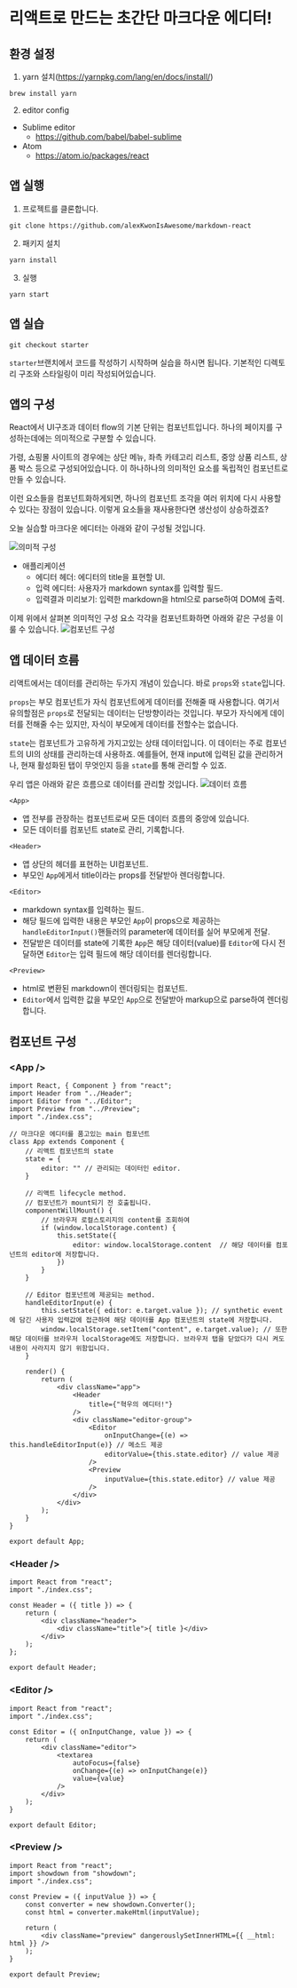 # 리액트로 만드는 초간단 마크다운 에디터!

## 환경 설정

1. yarn 설치(https://yarnpkg.com/lang/en/docs/install/)
```
brew install yarn
```

2. editor config

- Sublime editor
    - https://github.com/babel/babel-sublime
- Atom
    - https://atom.io/packages/react


## 앱 실행
1. 프로젝트를 클론합니다.

```
git clone https://github.com/alexKwonIsAwesome/markdown-react
```

2. 패키지 설치
```
yarn install
```

3. 실행
```
yarn start
```

## 앱 실습
```
git checkout starter
```
`starter`브랜치에서 코드를 작성하기 시작하며 실습을 하시면 됩니다. 기본적인 디렉토리 구조와 스타일링이 미리 작성되어있습니다.
## 앱의 구성

React에서 UI구조과 데이터 flow의 기본 단위는 컴포넌트입니다. 하나의 페이지를 구성하는데에는 의미적으로 구분할 수 있습니다.

가령, 쇼핑몰 사이트의 경우에는 상단 메뉴, 좌측 카테고리 리스트, 중앙 상품 리스트, 상품 박스 등으로 구성되어있습니다. 이 하나하나의 의미적인 요소를 독립적인 컴포넌트로 만들 수 있습니다.

이런 요소들을 컴포넌트화하게되면, 하나의 컴포넌트 조각을 여러 위치에 다시 사용할 수 있다는 장점이 있습니다. 이렇게 요소들을 재사용한다면 생산성이 상승하겠죠?

오늘 실습할 마크다운 에디터는 아래와 같이 구성될 것입니다.

![의미적 구성](./assets/semantic-composition.png)
- 애플리케이션
  - 에디터 헤더: 에디터의 title을 표현할 UI.
  - 입력 에디터: 사용자가 markdown syntax를 입력할 필드.
  - 입력결과 미리보기: 입력한 markdown을 html으로 parse하여 DOM에 출력. 

이제 위에서 살펴본 의미적인 구성 요소 각각을 컴포넌트화하면 아래와 같은 구성을 이룰 수 있습니다.
![컴포넌트 구성](./assets/component-composition.png)

## 앱 데이터 흐름

리액트에서는 데이터를 관리하는 두가지 개념이 있습니다. 바로 `props`와 `state`입니다.

`props`는 부모 컴포넌트가 자식 컴포넌트에게 데이터를 전해줄 때 사용합니다. 여기서 유의할점은 `props`로 전달되는 데이터는 단방향이라는 것입니다. 부모가 자식에게 데이터를 전해줄 수는 있지만, 자식이 부모에게 데이터를 전할수는 없습니다.

`state`는 컴포넌트가 고유하게 가지고있는 상태 데이터입니다. 이 데이터는 주로 컴포넌트의 UI의 상태를 관리하는데 사용하죠. 예를들어, 현재 input에 입력된 값을 관리하거나, 현재 활성화된 탭이 무엇인지 등을 `state`를 통해 관리할 수 있죠.

우리 앱은 아래와 같은 흐름으로 데이터를 관리할 것입니다.
![데이터 흐름](./assets/data-flow.png)

`<App>`
- 앱 전부를 관장하는 컴포넌트로써 모든 데이터 흐름의 중앙에 있습니다.
- 모든 데이터를 컴포넌트 state로 관리, 기록합니다.

`<Header>`
- 앱 상단의 헤더를 표현하는 UI컴포넌트.
- 부모인 `App`에게서 title이라는 props를 전달받아 렌더링합니다.

`<Editor>`
- markdown syntax를 입력하는 필드.
- 해당 필드에 입력한 내용은 부모인 `App`이 props으로 제공하는 `handleEditorInput()`핸들러의 parameter에 데이터를 실어 부모에게 전달.
- 전달받은 데이터를 state에 기록한 `App`은 해당 데이터(value)를 `Editor`에 다시 전달하면 `Editor`는 입력 필드에 해당 데이터를 렌더링합니다.

`<Preview>`
- html로 변환된 markdown이 렌더링되는 컴포넌트.
- `Editor`에서 입력한 값을 부모인 `App`으로 전달받아 markup으로 parse하여 렌더링합니다.

## 컴포넌트 구성

### \<App />

```
import React, { Component } from "react";
import Header from "../Header";
import Editor from "../Editor";
import Preview from "../Preview";
import "./index.css";

// 마크다운 에디터를 품고있는 main 컴포넌트
class App extends Component {
    // 리액트 컴포넌트의 state
    state = {
        editor: "" // 관리되는 데이터인 editor.
    }
    
    // 리액트 lifecycle method.
    // 컴포넌트가 mount되기 전 호출됩니다.
    componentWillMount() {
        // 브라우저 로컬스토리지의 content를 조회하여
        if (window.localStorage.content) {
            this.setState({
                editor: window.localStorage.content  // 해당 데이터를 컴포넌트의 editor에 저장합니다.
            })
        }
    }

    // Editor 컴포넌트에 제공되는 method.
    handleEditorInput(e) {
        this.setState({ editor: e.target.value }); // synthetic event에 담긴 사용자 입력값에 접근하여 해당 데이터를 App 컴포넌트의 state에 저장합니다.
        window.localStorage.setItem("content", e.target.value); // 또한 해당 데이터를 브라우저 localStorage에도 저장합니다. 브라우저 탭을 닫았다가 다시 켜도 내용이 사라지지 않기 위함입니다.
    }

    render() {
        return (
            <div className="app">
                <Header
                    title={"혁우의 에디터!"}
                />
                <div className="editor-group">
                    <Editor
                        onInputChange={(e) => this.handleEditorInput(e)} // 메소드 제공
                        editorValue={this.state.editor} // value 제공
                    />
                    <Preview
                        inputValue={this.state.editor} // value 제공
                    />
                </div>
            </div>
        );
    }
}

export default App;
```
### \<Header />
```
import React from "react";
import "./index.css";

const Header = ({ title }) => {
    return (
        <div className="header">
            <div className="title">{ title }</div>
        </div>
    );
};

export default Header;
```
### \<Editor />
```
import React from "react";
import "./index.css";

const Editor = ({ onInputChange, value }) => {
    return (
        <div className="editor">
            <textarea
                autoFocus={false}
                onChange={(e) => onInputChange(e)}
                value={value}
            />
        </div>
    );
}

export default Editor;
```
### \<Preview />
```
import React from "react";
import showdown from "showdown";
import "./index.css";

const Preview = ({ inputValue }) => {
    const converter = new showdown.Converter();
    const html = converter.makeHtml(inputValue);

    return (
        <div className="preview" dangerouslySetInnerHTML={{ __html: html }} />
    );
}

export default Preview;
```